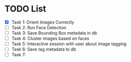 # TODO List

- [X] Task 1: Orient Images Correctly
- [ ] Task 2: Run Face Detection
- [ ] Task 3: Save Bounding Box metadata in db
- [ ] Task 4: Cluster images based on faces
- [ ] Task 5: Interactive session with user about image tagging
- [ ] Task 6: Save tag metadata to db
- [ ] Task 7: 